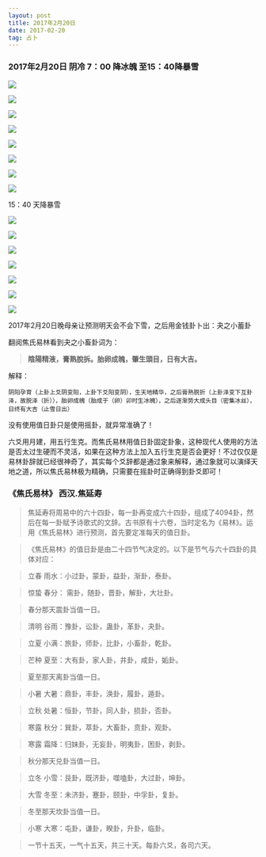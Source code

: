 ```yaml
---
layout: post
title: 2017年2月20日
date: 2017-02-20
tag: 占卜
---
```


### 2017年2月20日 阴冷 7：00 降冰魄 至15：40降暴雪

![](/images/24/2017_2_21_1.jpg)

![](/images/24/2017_2_21_2.jpg)

![](/images/24/2017_2_21_3.jpg)

![](/images/24/2017_2_21_4.jpg)

![](/images/24/2017_2_21_5.jpg)

![](/images/24/2017_2_21_6.jpg)

![](/images/24/2017_2_21_7.jpg)

![](/images/24/2017_2_21_8.jpg)

15：40 天降暴雪

![](/images/24/2017_2_21_9.jpg)

![](/images/24/2017_2_21_10.jpg)

![](/images/24/2017_2_21_11.jpg)

![](/images/24/2017_2_21_12.jpg)

![](/images/24/2017_2_21_13.jpg)

![](/images/24/2017_2_21_14.jpg)

![](/images/24/2017_2_21_15.jpg)


2017年2月20日晚母亲让预测明天会不会下雪，之后用金钱卦卜出：夬之小蓄卦

翻阅焦氏易林看到夬之小畜卦词为：
>
> **陰陽精液，膏熟脫拆。胎卵成魄，肇生頭目，日有大吉。**

解释：

`阴阳孕育（上卦上爻阴变阳，上卦下爻阳变阴），生天地精华，之后膏熟脱折（上卦泽变下互卦泽，故脱泽（折）），胎卵成魄（胎成于（卵）卯时生冰魄），之后逐渐势大成头目（密集冰丝），日终有大吉（止雪日出）`  

没有使用值日卦只是使用摇卦，就异常准确了！

六爻用月建，用五行生克。而焦氏易林用值日卦固定卦象，这种现代人使用的方法是否太过生硬而不灵活，如果在这种方法上加入五行生克是否会更好！不过仅仅是易林卦辞就已经很神奇了，其实每个爻辞都是通过象来解释，通过象就可以演绎天地之道，所以焦氏易林极为精确，只需要在摇卦时正确得到卦爻即可！

### 《焦氏易林》  **西汉.焦延寿**

>   焦延寿将周易中的六十四卦，每一卦再变成六十四卦，组成了4094卦，然后在每一卦赋予诗歌式的文辞。古书原有十六卷，当时定名为《易林》。运用《焦氏易林》进行预测，首先要定准每天的值日卦。

>《焦氏易林》的值日卦是由二十四节气决定的。以下是节气与六十四卦的具体对应：

>立春 雨水：小过卦，蒙卦，益卦，渐卦，泰卦。

>惊蛰 春分： 需卦，随卦，晋卦，解卦，大壮卦。

>春分那天震卦当值一日。

>清明 谷雨：豫卦，讼卦，蛊卦，革卦，夬卦。

>立夏 小满：旅卦，师卦，比卦，小畜卦，乾卦。

>芒种 夏至：大有卦，家人卦，井卦，咸卦，姤卦。

>夏至那天离卦当值一日。

>小暑 大暑：鼎卦，丰卦，涣卦，履卦，遁卦。

>立秋 处暑：恒卦，节卦，同人卦，损卦，否卦。

>寒露 秋分：巽卦，萃卦，大畜卦，贲卦，观卦。

>寒露 霜降：归妹卦，无妄卦，明夷卦，困卦，剥卦。

>秋分那天兑卦当值一日。

>立冬 小雪：艮卦，既济卦，噬嗑卦，大过卦，坤卦。

>大雪 冬至：未济卦，蹇卦，颐卦，中孚卦，复卦。

>冬至那天坎卦当值一日。

>小寒 大寒：屯卦，谦卦，睽卦，升卦，临卦。

>一节十五天，一气十五天，共三十天。每卦六爻，各司六天。
